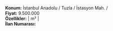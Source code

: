 ## 

**Konum:** İstanbul Anadolu / Tuzla / İstasyon Mah. /  
**Fiyat:** 9.500.000  
**Özellikler:**  |  m² |   
**İlan Numarası:** 
